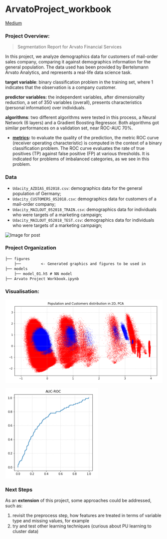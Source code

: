 # ArvatoProject_workbook

[Medium](https://medium.com/@gbferrada/arvato-project-3039e039367d)



### Project Overview:

> Segmentation Report for Arvato Financial Services

In this project, we analyze demographics data for customers of mail-order sales company, comparing it against demographics information for the general population. The data used has been provided by Bertelsmann Arvato Analytics, and represents a real-life data science task.



**target variable**: binary classification problem in the training set, where 1 indicates that the observation is a company customer.

**predictor variables:** the independent variables, after dimensionality reduction, a set of 350 variables (overall), presents characteristics (personal information) over individuals.

**algorithms**: two different algorithms were tested in this process, a Neural Network (6 layers) and a Gradient Boosting Regressor. Both algorithms got similar performances on a validation set, near ROC-AUC 70%.

- [**metrics**](https://scikit-learn.org/stable/modules/generated/sklearn.metrics.roc_curve.html#sklearn.metrics.roc_curve)**:** to evaluate the quality of the prediction, the metric ROC curve (receiver operating characteristic) is computed in the context of a binary classification problem. The ROC curve evaluates the rate of true positives (TP) against false positive (FP) at various thresholds. It is indicated for problems of imbalanced categories, as we see in this problem.



### Data

- `Udacity_AZDIAS_052018.csv`: demographics data for the general population of Germany;
- `Udacity_CUSTOMERS_052018.csv`: demographics data for customers of a mail-order company;
- `Udacity_MAILOUT_052018_TRAIN.csv`: demographics data for individuals who were targets of a marketing campaign;
- `Udacity_MAILOUT_052018_TEST.csv`: demographics data for individuals who were targets of a marketing campaign;

![Image for post](https://miro.medium.com/max/183/1*zjCopiRTmge5TltbQUCJBg.png)



### Project Organization

```
├── figures
	├──         <- Generated graphics and figures to be used in
├── models
	├── model_01.h5 # NN model
├── Arvato Project Workbook.ipynb
```



### Visualisation:

![CustomerPopulation-distribution2D](/figures/CustomerPopulation-distribution2D.png)



![AUC-ROC_NN](/figures/AUC-ROC_NN.png)

### Next Steps

As an **extension** of this project, some approaches could be addressed, such as:

1. revisit the preprocess step, how features are treated in terms of variable type and missing values, for example
2. try and test other learning techniques (curious about PU learning to cluster data)